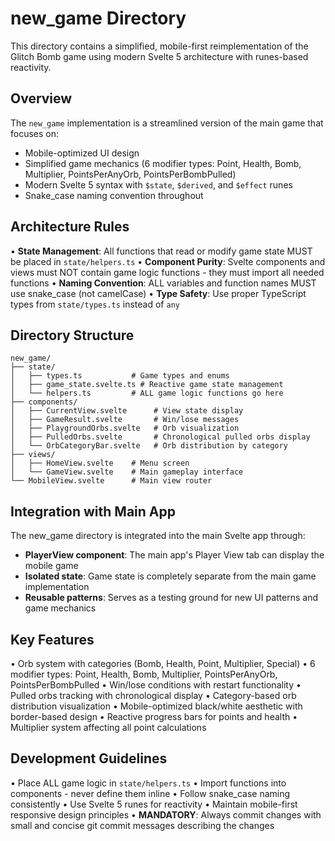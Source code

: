 # new_game Directory

This directory contains a simplified, mobile-first reimplementation of the Glitch Bomb game using modern Svelte 5 architecture with runes-based reactivity.

## Overview

The `new_game` implementation is a streamlined version of the main game that focuses on:
- Mobile-optimized UI design
- Simplified game mechanics (6 modifier types: Point, Health, Bomb, Multiplier, PointsPerAnyOrb, PointsPerBombPulled)
- Modern Svelte 5 syntax with `$state`, `$derived`, and `$effect` runes
- Snake_case naming convention throughout

## Architecture Rules

• **State Management**: All functions that read or modify game state MUST be placed in `state/helpers.ts`
• **Component Purity**: Svelte components and views must NOT contain game logic functions - they must import all needed functions
• **Naming Convention**: ALL variables and function names MUST use snake_case (not camelCase)
• **Type Safety**: Use proper TypeScript types from `state/types.ts` instead of `any`

## Directory Structure

```
new_game/
├── state/
│   ├── types.ts           # Game types and enums
│   ├── game_state.svelte.ts # Reactive game state management
│   └── helpers.ts         # ALL game logic functions go here
├── components/
│   ├── CurrentView.svelte      # View state display
│   ├── GameResult.svelte       # Win/lose messages
│   ├── PlaygroundOrbs.svelte   # Orb visualization
│   ├── PulledOrbs.svelte       # Chronological pulled orbs display
│   └── OrbCategoryBar.svelte   # Orb distribution by category
├── views/
│   ├── HomeView.svelte    # Menu screen
│   └── GameView.svelte    # Main gameplay interface
└── MobileView.svelte      # Main view router
```

## Integration with Main App

The new_game directory is integrated into the main Svelte app through:
- **PlayerView component**: The main app's Player View tab can display the mobile game
- **Isolated state**: Game state is completely separate from the main game implementation
- **Reusable patterns**: Serves as a testing ground for new UI patterns and game mechanics

## Key Features

• Orb system with categories (Bomb, Health, Point, Multiplier, Special)
• 6 modifier types: Point, Health, Bomb, Multiplier, PointsPerAnyOrb, PointsPerBombPulled
• Win/lose conditions with restart functionality
• Pulled orbs tracking with chronological display
• Category-based orb distribution visualization
• Mobile-optimized black/white aesthetic with border-based design
• Reactive progress bars for points and health
• Multiplier system affecting all point calculations

## Development Guidelines

• Place ALL game logic in `state/helpers.ts`
• Import functions into components - never define them inline
• Follow snake_case naming consistently
• Use Svelte 5 runes for reactivity
• Maintain mobile-first responsive design principles
• **MANDATORY**: Always commit changes with small and concise git commit messages describing the changes